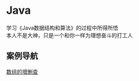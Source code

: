 # Java

学习《Java数据结构和算法》的过程中所得所悟  
本人不是大神，只是一个和你一样为理想奋斗的打工人  

## 案例导航
[数组的增删查](https://github.com/DonHear/Java-/commit/4a9169ada6c9d7af8fb1d1fc73a0a5d3cac1e9ca)  
